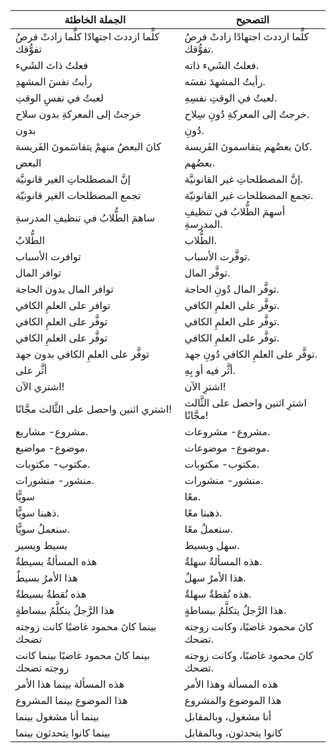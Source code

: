 | الجملة الخاطئة                                   | التصحيح                                    |
| ------------------------------------------------ | ------------------------------------------ |
| كلَّما ازددتَ اجتهادًا كلَّما زادتْ فرصُ تفوُّقك | كلَّما ازددتَ اجتهادًا زادتْ فرصُ تفوُّقك. |
| فعلتُ ذاتَ الشَيء                                | فعلتُ الشَيء ذاته.                         |
| رأيتُ نفسَ المشهدِ                               | رأيتُ المشهدَ نفسَه.                       |
| لعبتُ في نفسِ الوقتِ                             | لعبتُ في الوقتِ نفسِهِ.                    |
| خرجتُ إلى المعركةِ بدون سلاح                     | خرجتُ إلى المعركةِ دُونِ سِلاح.            |
| بدون                                             | دُونِ.                                     |
| كانَ البعضُ منهمْ يتقاسَمونَ الفَريسة            | كانَ بعضُهم يتقاسمونَ الفَريسة.            |
| البعض                                            | بعضُهم.                                    |
| إنَّ المصطلحاتِ الغير قانونيَّة                  | إنَّ المصطلحاتِ غير القانونيَّة.           |
| تجمع المصطلحات الغير قانونيّة                    | تجمع المصطلحات غير القانونيّة.             |
| ساهمَ الطُّلابُ في تنظيفِ المدرسةِ               | أسهمَ الطُّلابُ في تنظيفِ المدرسةِ.        |
| الطُّلابُ                                        | الطُّلاب.                                  |
| توافرت الأسباب                                   | توفَّرت الأسباب.                           |
| توافر المال                                      | توفَّر المال.                              |
| توافر المال بدون الحاجة                          | توفَّر المال دُونِ الحاجة.                 |
| توافر على العلمِ الكافي                          | توفَّر على العلمِ الكافي.                  |
| توفَّر على العلمِ الكافي                         | توفَّر على العلمِ الكافي.                  |
| توفَّر على العلمِ الكافي                         | توفَّر على العلمِ الكافي.                  |
| توفَّر على العلمِ الكافي بدون جهد                | توفَّر على العلمِ الكافي دُونِ جهد.        |
| أثَّر على                                        | أثَّر فيه أو بِهِ.                         |
| اشتري الآن!                                      | اشترِ الآن!                                |
| اشتري اثنين واحصل على الثَّالث مجَّانًا!         | اشترِ اثنين واحصل على الثَّالث مجَّانًا!   |
| مشروع- مشاريع.                                   | مشروع- مشروعات.                            |
| موضوع- مواضيع.                                   | موضوع- موضوعات.                            |
| مكتوب- مكتوبات.                                  | مكتوب- مكتوبات.                            |
| منشور- منشورات.                                  | منشور- منشورات.                            |
| سويًّا                                           | معًا.                                      |
| ذهبنا سويًّا.                                    | ذهبنا معًا.                                |
| سنعملُ سويًّا.                                   | سنعملُ معًا.                               |
| بسيط ويسير                                       | سهل وبسيط.                                 |
| هذه المسألةُ بسيطةٌ                              | هذه المسألةُ سهلةٌ.                        |
| هذا الأمرُ بسيطٌ                                 | هذا الأمرُ سهلٌ.                           |
| هذه نُقطةٌ بسيطةٌ                                | هذه نُقطةٌ سهلةٌ.                          |
| هذا الرَّجلُ يتكلَّمُ ببساطةٍ                    | هذا الرَّجلُ يتكلَّمُ ببساطةٍ.             |
| بينما كانَ محمود غاضبًا كانت زوجته تضحك          | كانَ محمود غاضبًا، وكانت زوجته تضحك.       |
| بينما كانَ محمود غاضبًا بينما كانت زوجته تضحك    | كانَ محمود غاضبًا، وكانت زوجته تضحك.       |
| هذه المسألة بينما هذا الأمر                      | هذه المسألة وهذا الأمر                     |
| هذا الموضوع بينما المشروع                        | هذا الموضوع والمشروع                       |
| بينما أنا مشغول بينما                            | أنا مشغول، وبالمقابل                       |
| بينما كانوا يتحدثون بينما                        | كانوا يتحدثون، وبالمقابل                   |
